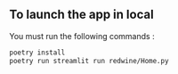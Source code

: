 ## To launch the app in local

You must run the following commands :

```bash
poetry install
poetry run streamlit run redwine/Home.py
```
